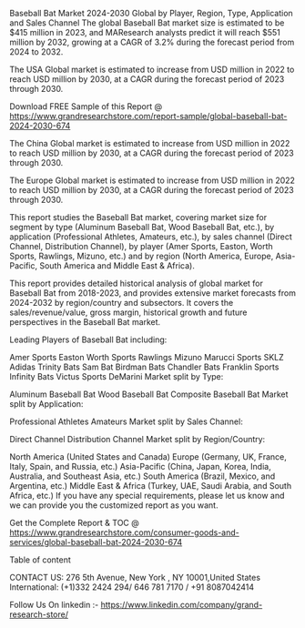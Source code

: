 Baseball Bat Market 2024-2030 Global by Player, Region, Type, Application and Sales Channel
The global Baseball Bat market size is estimated to be $415 million in 2023, and MAResearch analysts predict it will reach $551 million by 2032, growing at a CAGR of 3.2% during the forecast period from 2024 to 2032.

The USA Global market is estimated to increase from USD million in 2022 to reach USD million by 2030, at a CAGR during the forecast period of 2023 through 2030.

Download FREE Sample of this Report @ https://www.grandresearchstore.com/report-sample/global-baseball-bat-2024-2030-674

The China Global market is estimated to increase from USD million in 2022 to reach USD million by 2030, at a CAGR during the forecast period of 2023 through 2030.

The Europe Global market is estimated to increase from USD million in 2022 to reach USD million by 2030, at a CAGR during the forecast period of 2023 through 2030.

This report studies the Baseball Bat market, covering market size for segment by type (Aluminum Baseball Bat, Wood Baseball Bat, etc.), by application (Professional Athletes, Amateurs, etc.), by sales channel (Direct Channel, Distribution Channel), by player (Amer Sports, Easton, Worth Sports, Rawlings, Mizuno, etc.) and by region (North America, Europe, Asia-Pacific, South America and Middle East & Africa).

This report provides detailed historical analysis of global market for Baseball Bat from 2018-2023, and provides extensive market forecasts from 2024-2032 by region/country and subsectors. It covers the sales/revenue/value, gross margin, historical growth and future perspectives in the Baseball Bat market.

Leading Players of Baseball Bat including:

Amer Sports
Easton
Worth Sports
Rawlings
Mizuno
Marucci Sports
SKLZ
Adidas
Trinity Bats
Sam Bat
Birdman Bats
Chandler Bats
Franklin Sports
Infinity Bats
Victus Sports
DeMarini
Market split by Type:

Aluminum Baseball Bat
Wood Baseball Bat
Composite Baseball Bat
Market split by Application:

Professional Athletes
Amateurs
Market split by Sales Channel:

Direct Channel
Distribution Channel
Market split by Region/Country:

North America (United States and Canada)
Europe (Germany, UK, France, Italy, Spain, and Russia, etc.)
Asia-Pacific (China, Japan, Korea, India, Australia, and Southeast Asia, etc.)
South America (Brazil, Mexico, and Argentina, etc.)
Middle East & Africa (Turkey, UAE, Saudi Arabia, and South Africa, etc.)
If you have any special requirements, please let us know and we can provide you the customized report as you want.

Get the Complete Report & TOC @ https://www.grandresearchstore.com/consumer-goods-and-services/global-baseball-bat-2024-2030-674

Table of content

CONTACT US:
276 5th Avenue, New York , NY 10001,United States
International: (+1)332 2424 294/ 646 781 7170 / +91 8087042414

Follow Us On linkedin :- https://www.linkedin.com/company/grand-research-store/
